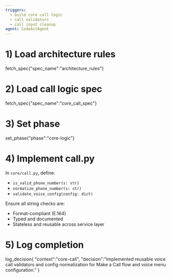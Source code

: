 ```yaml
---
triggers:
  - build core call logic
  - call validators
  - call input cleanup
agent: CodeActAgent
---
```


# 1) Load architecture rules
fetch_spec{"spec_name":"architecture_rules"}

# 2) Load call logic spec
fetch_spec{"spec_name":"core_call_spec"}

# 3) Set phase
set_phase{"phase":"core-logic"}

# 4) Implement call.py
In `core/call.py`, define:
- `is_valid_phone_number(s: str)`
- `normalize_phone_number(s: str)`
- `validate_voice_config(config: dict)`

Ensure all string checks are:
- Format-compliant (E.164)
- Typed and documented
- Stateless and reusable across service layer

# 5) Log completion
log_decision{
  "context":"core-call",
  "decision":"Implemented reusable voice call validators and config normalization for Make a Call flow and voice menu configuration."
}
